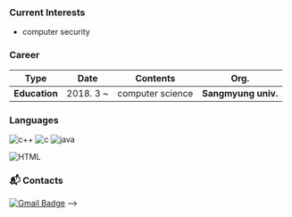 
### Current Interests
- computer security


### Career

| **Type** | **Date** | **Contents** | **Org.** |
|:--------:|:--------:|:--------:|:--------:|
| **Education** | 2018. 3 ~ | computer science | **Sangmyung univ.** |


### Languages
![c++](https://img.shields.io/badge/C%2B%2B-%E2%98%85%E2%98%85%E2%98%85%E2%98%86%E2%98%86-brightgreen?style=plastic&logo=c%2B%2B) ![c](https://img.shields.io/badge/C-%E2%98%85%E2%98%85%E2%98%85%E2%98%86%E2%98%86-orange?style=plastic&logo=c&logoColor=white) ![java](https://img.shields.io/badge/java-%E2%98%85%E2%98%85%E2%98%86%E2%98%86%E2%98%86-blue?style=plastic&logo=java)

![HTML](https://img.shields.io/badge/HTML-%E2%98%85%E2%98%85%E2%98%86%E2%98%86%E2%98%86-yellowgreen?style=plastic&logo=HTML5&logoColor=white)


### :mailbox_with_mail: Contacts
[![Gmail Badge](https://img.shields.io/badge/Gmail-d14836?style=flat-square&logo=Gmail&logoColor=white&link=mailto:jh37106@gmail.com)](mailto:jh37106@gmail.com) 
-->
